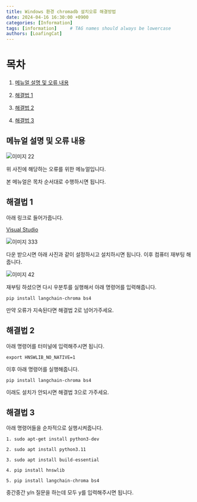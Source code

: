 ```yaml
---
title: Windows 환경 chromadb 설치오류 해결방법
date: 2024-04-16 16:30:00 +0900
categories: [Information]
tags: [information]     # TAG names should always be lowercase
authors: [LoafingCat]
---
```



# 목차

1. [메뉴얼 설명 및 오류 내용](#메뉴얼-설명-및-오류-내용)

2. [해결법 1](#해결법-1)

3. [해결법 2](#해결법-2)

4. [해결법 3](#해결법-3)


## 메뉴얼 설명 및 오류 내용

![이미지 22](https://github.com/Loafingcat/Loafingcat.github.io/assets/98324619/7dfe570f-2411-4e0b-9e69-605aaeb37a11)

위 사진에 해당하는 오류를 위한 메뉴얼입니다.

본 메뉴얼은 목차 순서대로 수행하시면 됩니다.

## 해결법 1

아래 링크로 들어가줍니다.

[Visual Studio](https://visualstudio.microsoft.com/ko/visual-cpp-build-tools/)

![이미지 333](https://github.com/Loafingcat/FirstLangChain17/assets/98324619/e9e93530-9d75-4849-9948-263ce2a0db32)

다운 받으시면 아래 사진과 같이 설정하시고 설치하시면 됩니다. 이후 컴퓨터 재부팅 해줍니다.

![이미지 42](https://github.com/Loafingcat/FirstLangChain17/assets/98324619/12b0aab1-6273-4f2b-ab03-647f3ac4502f)


재부팅 하셨으면 다시 우분투를 실행해서 아래 명령어를 입력해줍니다.

    pip install langchain-chroma bs4


만약 오류가 지속된다면 해결법 2로 넘어가주세요.


## 해결법 2

아래 명령어를 터미널에 입력해주시면 됩니다.

    export HNSWLIB_NO_NATIVE=1

이후 아래 명령어를 실행해줍니다.

    pip install langchain-chroma bs4

이래도 설치가 안되시면 해결법 3으로 가주세요.

## 해결법 3

아래 명령어들을 순차적으로 실행시켜줍니다.

    1. sudo apt-get install python3-dev

    2. sudo apt install python3.11

    3. sudo apt install build-essential

    4. pip install hnswlib

    5. pip install langchain-chroma bs4

중간중간 y/n 질문을 하는데 모두 y를 입력해주시면 됩니다.